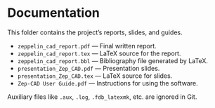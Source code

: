 # Documentation

This folder contains the project’s reports, slides, and guides.

- `zeppelin_cad_report.pdf` — Final written report.  
- `zeppelin_cad_report.tex` — LaTeX source for the report.  
- `zeppelin_cad_report.bbl` — Bibliography file generated by LaTeX.  
- `presentation_Zep_CAD.pdf` — Presentation slides.  
- `presentation_Zep_CAD.tex` — LaTeX source for slides.  
- `Zep-CAD User Guide.pdf` — Instructions for using the software.  

Auxiliary files like `.aux`, `.log`, `.fdb_latexmk`, etc. are ignored in Git.


